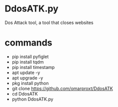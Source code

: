 # DdosATK.py
Dos Attack tool, a tool that closes websites

# commands

- pip install pyfiglet
- pip install tqdm
- pip install timestamp
- apt update -y
- apt upgrade -y
- pkg install python
- git clone https://github.com/omarproxt/DdosATK
- cd DdosATK
- python DdosATK.py
